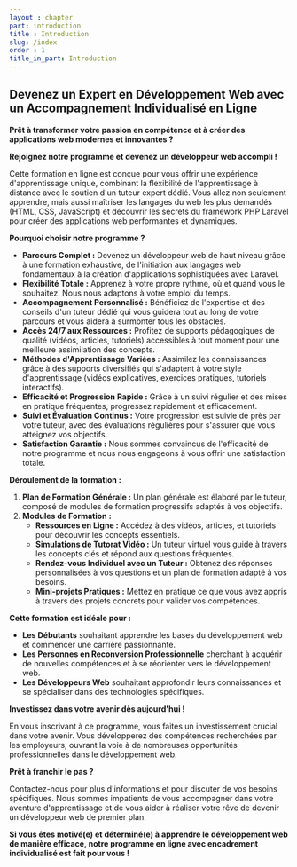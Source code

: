 ```yaml
---
layout : chapter
part: introduction
title : Introduction
slug: /index
order : 1
title_in_part: Introduction
---
```

  
## Devenez un Expert en Développement Web avec un Accompagnement Individualisé en Ligne

**Prêt à transformer votre passion en compétence et à créer des applications web modernes et innovantes ?**

**Rejoignez notre programme et devenez un développeur web accompli !**

Cette formation en ligne est conçue pour vous offrir une expérience d'apprentissage unique, combinant la flexibilité de l'apprentissage à distance avec le soutien d'un tuteur expert dédié. Vous allez non seulement apprendre, mais aussi maîtriser les langages du web les plus demandés (HTML, CSS, JavaScript) et découvrir les secrets du framework PHP Laravel pour créer des applications web performantes et dynamiques.

**Pourquoi choisir notre programme ?**

* **Parcours Complet :** Devenez un développeur web de haut niveau grâce à une formation exhaustive, de l'initiation aux langages web fondamentaux à la création d'applications sophistiquées avec Laravel.
* **Flexibilité Totale :** Apprenez à votre propre rythme, où et quand vous le souhaitez. Nous nous adaptons à votre emploi du temps.
* **Accompagnement Personnalisé :** Bénéficiez de l'expertise et des conseils d'un tuteur dédié qui vous guidera tout au long de votre parcours et vous aidera à surmonter tous les obstacles.
* **Accès 24/7 aux Ressources :** Profitez de supports pédagogiques de qualité (vidéos, articles, tutoriels) accessibles à tout moment pour une meilleure assimilation des concepts.
* **Méthodes d'Apprentissage Variées :** Assimilez les connaissances grâce à des supports diversifiés qui s'adaptent à votre style d'apprentissage (vidéos explicatives, exercices pratiques, tutoriels interactifs).
* **Efficacité et Progression Rapide :** Grâce à un suivi régulier et des mises en pratique fréquentes, progressez rapidement et efficacement.
* **Suivi et Évaluation Continus :** Votre progression est suivie de près par votre tuteur, avec des évaluations régulières pour s'assurer que vous atteignez vos objectifs.
* **Satisfaction Garantie :** Nous sommes convaincus de l'efficacité de notre programme et nous nous engageons à vous offrir une satisfaction totale.

**Déroulement de la formation :**

1. **Plan de Formation Générale :** Un plan générale est élaboré par le tuteur, composé de modules de formation progressifs adaptés à vos objectifs.
2. **Modules de Formation :**
    * **Ressources en Ligne :** Accédez à des vidéos, articles, et tutoriels pour découvrir les concepts essentiels.
    * **Simulations de Tutorat Vidéo :** Un tuteur virtuel vous guide à travers les concepts clés et répond aux questions fréquentes.
    * **Rendez-vous Individuel avec un Tuteur :** Obtenez des réponses personnalisées à vos questions et un plan de formation adapté à vos besoins.
    * **Mini-projets Pratiques :** Mettez en pratique ce que vous avez appris à travers des projets concrets pour valider vos compétences.




**Cette formation est idéale pour :**

* **Les Débutants** souhaitant apprendre les bases du développement web et commencer une carrière passionnante.
* **Les Personnes en Reconversion Professionnelle** cherchant à acquérir de nouvelles compétences et à se réorienter vers le développement web.
* **Les Développeurs Web** souhaitant approfondir leurs connaissances et se spécialiser dans des technologies spécifiques.

**Investissez dans votre avenir dès aujourd'hui !**

En vous inscrivant à ce programme, vous faites un investissement crucial dans votre avenir. Vous développerez des compétences recherchées par les employeurs, ouvrant la voie à de nombreuses opportunités professionnelles dans le développement web.

**Prêt à franchir le pas ?**

Contactez-nous pour plus d'informations et pour discuter de vos besoins spécifiques. Nous sommes impatients de vous accompagner dans votre aventure d'apprentissage et de vous aider à réaliser votre rêve de devenir un développeur web de premier plan.

**Si vous êtes motivé(e) et déterminé(e) à apprendre le développement web de manière efficace, notre programme en ligne avec encadrement individualisé est fait pour vous !**
